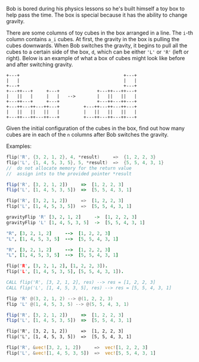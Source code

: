 Bob is bored during his physics lessons so he's built himself a toy box to help pass the time. The box is special because it has the ability to change gravity. 

There are some columns of toy cubes in the box arranged in a line. The `i`-th column contains `a_i` cubes. At first, the gravity in the box is pulling the cubes downwards. When Bob switches the gravity, it begins to pull all the cubes to a certain side of the box, `d`, which can be either `'L'` or `'R'` (left or right). Below is an example of what a box of cubes might look like before and after switching gravity.

```
+---+                                       +---+
|   |                                       |   |
+---+                                       +---+
+---++---+     +---+              +---++---++---+
|   ||   |     |   |   -->        |   ||   ||   |
+---++---+     +---+              +---++---++---+
+---++---++---++---+         +---++---++---++---+
|   ||   ||   ||   |         |   ||   ||   ||   |
+---++---++---++---+         +---++---++---++---+
```

Given the initial configuration of the cubes in the box, find out how many cubes are in each of the `n` columns after Bob switches the gravity.

Examples:

```c
flip('R', {3, 2, 1, 2}, 4, *result)     =>  {1, 2, 2, 3}
flip('L', {1, 4, 5, 3, 5}, 5, *result)  =>  {5, 5, 4, 3, 1}
//  do not allocate memory for the return value
//  assign ints to the provided pointer *result
```
```javascript
flip('R', [3, 2, 1, 2])     =>  [1, 2, 2, 3]
flip('L', [1, 4, 5, 3, 5])  =>  [5, 5, 4, 3, 1]
```
```python
flip('R', [3, 2, 1, 2])     =>  [1, 2, 2, 3]
flip('L', [1, 4, 5, 3, 5])  =>  [5, 5, 4, 3, 1]
```
```haskell
gravityFlip 'R' [3, 2, 1, 2]     ->  [1, 2, 2, 3]
gravityFlip 'L' [1, 4, 5, 3, 5]  ->  [5, 5, 4, 3, 1]
```
```ruby
"R", [3, 2, 1, 2]     -->  [1, 2, 2, 3]
"L", [1, 4, 5, 3, 5]  -->  [5, 5, 4, 3, 1]
```
```ruby
"R", [3, 2, 1, 2]     -->  [1, 2, 2, 3]
"L", [1, 4, 5, 3, 5]  -->  [5, 5, 4, 3, 1]
```
```prolog
flip('R', [3, 2, 1, 2], [1, 2, 2, 3]).
flip('L', [1, 4, 5, 3, 5], [5, 5, 4, 3, 1]).
```
```fortran
CALL flip('R', [3, 2, 1, 2], res) --> res = [1, 2, 2, 3]
CALL flip('L', [1, 4, 5, 3, 5], res) --> res = [5, 5, 4, 3, 1]
```
```powershell
flip 'R' @(3, 2, 1, 2) --> @(1, 2, 2, 3)
flip 'L' @(1, 4, 5, 3, 5) --> @(5, 5, 4, 3, 1)
```
```typescript
flip('R', [3, 2, 1, 2])     =>  [1, 2, 2, 3]
flip('L', [1, 4, 5, 3, 5])  =>  [5, 5, 4, 3, 1]
```
```cfml
flip('R', [3, 2, 1, 2])     =>  [1, 2, 2, 3]
flip('L', [1, 4, 5, 3, 5])  =>  [5, 5, 4, 3, 1]
```
```rust
flip('R', &vec![3, 2, 1, 2])     =>  vec![1, 2, 2, 3]
flip('L', &vec![1, 4, 5, 3, 5])  =>  vec![5, 5, 4, 3, 1]
```